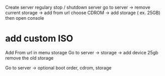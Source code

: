 Create server regulary
stop / shutdown server
go to server ->  remove current storage -> add from url choose  CDROM
-> add storage ( ex. 25GB)
then open console


# add custom ISO
Add From url in menu storage
Go to server -> storage -> add device 25gb
remove the old storage

Go to server -> optional boot order, cdrom, storage